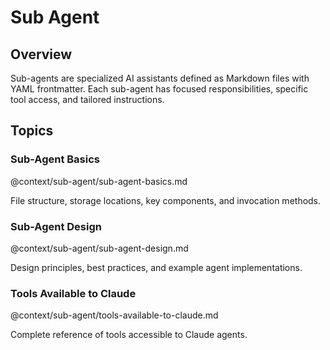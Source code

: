 # Sub Agent

## Overview
Sub-agents are specialized AI assistants defined as Markdown files with YAML frontmatter. Each sub-agent has focused responsibilities, specific tool access, and tailored instructions.

## Topics

### Sub-Agent Basics
@context/sub-agent/sub-agent-basics.md

File structure, storage locations, key components, and invocation methods.

### Sub-Agent Design
@context/sub-agent/sub-agent-design.md

Design principles, best practices, and example agent implementations.

### Tools Available to Claude
@context/sub-agent/tools-available-to-claude.md

Complete reference of tools accessible to Claude agents.